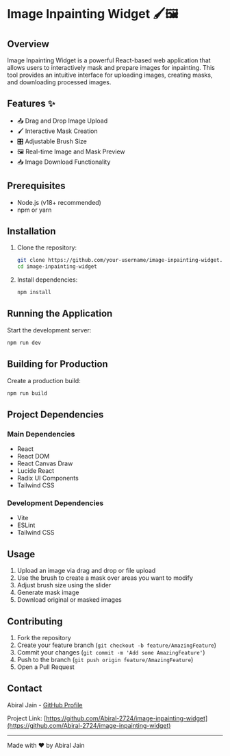 # Image Inpainting Widget 🖌️🖼️

## Overview

Image Inpainting Widget is a powerful React-based web application that allows users to interactively mask and prepare images for inpainting. This tool provides an intuitive interface for uploading images, creating masks, and downloading processed images.

## Features ✨

- 📤 Drag and Drop Image Upload
- 🖌️ Interactive Mask Creation
- 🎛️ Adjustable Brush Size
- 🖼️ Real-time Image and Mask Preview
- 📥 Image Download Functionality


## Prerequisites

- Node.js (v18+ recommended)
- npm or yarn

## Installation

1. Clone the repository:
   ```bash
   git clone https://github.com/your-username/image-inpainting-widget.git
   cd image-inpainting-widget
   ```

2. Install dependencies:
   ```bash
   npm install
   ```

## Running the Application

Start the development server:
```bash
npm run dev
```

## Building for Production

Create a production build:
```bash
npm run build
```

## Project Dependencies

### Main Dependencies
- React
- React DOM
- React Canvas Draw
- Lucide React
- Radix UI Components
- Tailwind CSS

### Development Dependencies
- Vite
- ESLint
- Tailwind CSS

## Usage

1. Upload an image via drag and drop or file upload
2. Use the brush to create a mask over areas you want to modify
3. Adjust brush size using the slider
4. Generate mask image
5. Download original or masked images


## Contributing

1. Fork the repository
2. Create your feature branch (`git checkout -b feature/AmazingFeature`)
3. Commit your changes (`git commit -m 'Add some AmazingFeature'`)
4. Push to the branch (`git push origin feature/AmazingFeature`)
5. Open a Pull Request


## Contact

Abiral Jain - [GitHub Profile](https://github.com/Abiral-2724)

Project Link: [https://github.com/Abiral-2724/image-inpainting-widget](https://github.com/Abiral-2724/image-inpainting-widget)

---

Made with ❤️ by Abiral Jain